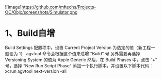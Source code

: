 ![image]https://github.com/mftechs/Projects-OC/Objc/screenshots/Simulator.png




# 1、Build自增

Build Settings 配置项中，设置 Current Project Version 为选定的值（新工程一般设为 1）
agvtool 命令会根据这个值来递增 “Build” 号
另外需要再选择 Versioning System 的值为 Apple Generic
然后，在 Build Phases 中，点击 “+” 号，选择 “New Run Script Phase” 添加一个执行脚本，并设置以下脚本代码：
xcrun agvtool next-version -all
